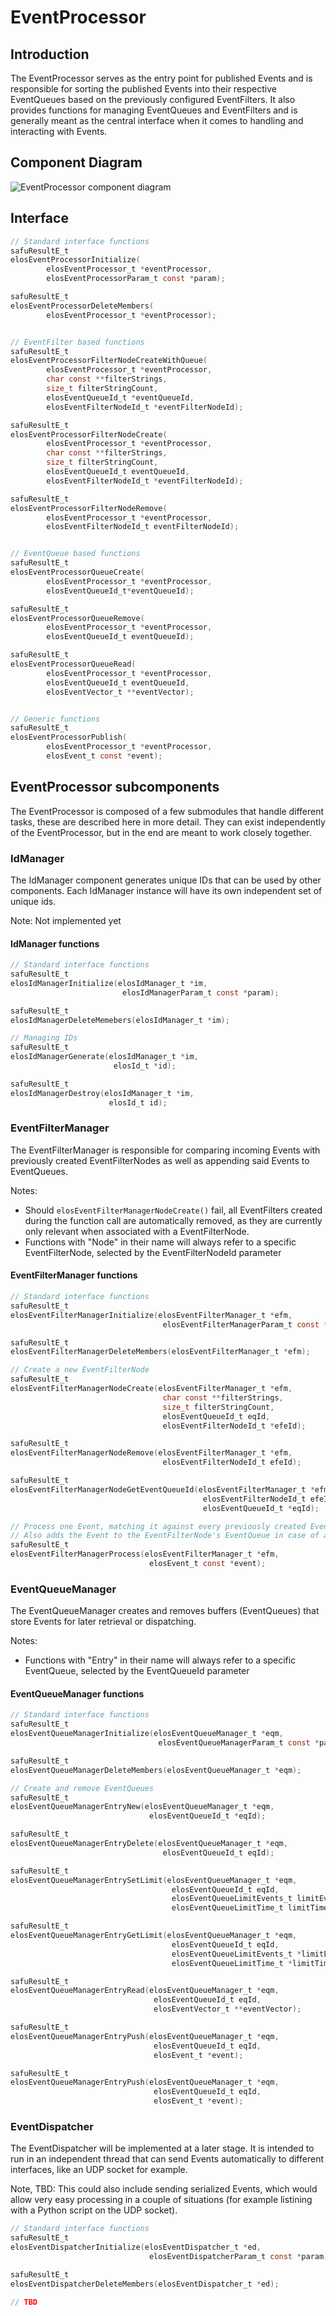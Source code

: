 # EventProcessor

## Introduction

The EventProcessor serves as the entry point for published Events and is
responsible for sorting the published Events into their respective EventQueues
based on the previously configured EventFilters. It also provides functions for managing EventQueues and EventFilters and is generally meant as the central
interface when it comes to handling and interacting with Events.

## Component Diagram

![EventProcessor component diagram](/documentation/images/eventprocessor_components.png "EventProcessor components")

## Interface

```c
// Standard interface functions
safuResultE_t
elosEventProcessorInitialize(
        elosEventProcessor_t *eventProcessor,
        elosEventProcessorParam_t const *param);

safuResultE_t
elosEventProcessorDeleteMembers(
        elosEventProcessor_t *eventProcessor);


// EventFilter based functions
safuResultE_t
elosEventProcessorFilterNodeCreateWithQueue(
        elosEventProcessor_t *eventProcessor,
        char const **filterStrings,
        size_t filterStringCount,
        elosEventQueueId_t *eventQueueId,
        elosEventFilterNodeId_t *eventFilterNodeId);

safuResultE_t
elosEventProcessorFilterNodeCreate(
        elosEventProcessor_t *eventProcessor,
        char const **filterStrings,
        size_t filterStringCount,
        elosEventQueueId_t eventQueueId,
        elosEventFilterNodeId_t *eventFilterNodeId);

safuResultE_t
elosEventProcessorFilterNodeRemove(
        elosEventProcessor_t *eventProcessor,
        elosEventFilterNodeId_t eventFilterNodeId);


// EventQueue based functions
safuResultE_t
elosEventProcessorQueueCreate(
        elosEventProcessor_t *eventProcessor,
        elosEventQueueId_t*eventQueueId);

safuResultE_t
elosEventProcessorQueueRemove(
        elosEventProcessor_t *eventProcessor,
        elosEventQueueId_t eventQueueId);

safuResultE_t
elosEventProcessorQueueRead(
        elosEventProcessor_t *eventProcessor,
        elosEventQueueId_t eventQueueId,
        elosEventVector_t **eventVector);


// Generic functions
safuResultE_t
elosEventProcessorPublish(
        elosEventProcessor_t *eventProcessor,
        elosEvent_t const *event);
```

## EventProcessor subcomponents

The EventProcessor is composed of a few submodules that handle different tasks,
these are described here in more detail. They can exist independently of the
EventProcessor, but in the end are meant to work closely together.

### IdManager

The IdManager component generates unique IDs that can be used by other components.
Each IdManager instance will have its own independent set of unique ids.

Note: Not implemented yet

#### IdManager functions

```c
// Standard interface functions
safuResultE_t
elosIdManagerInitialize(elosIdManager_t *im,
                         elosIdManagerParam_t const *param);

safuResultE_t
elosIdManagerDeleteMemebers(elosIdManager_t *im);

// Managing IDs
safuResultE_t
elosIdManagerGenerate(elosIdManager_t *im,
                       elosId_t *id);

safuResultE_t
elosIdManagerDestroy(elosIdManager_t *im,
                      elosId_t id);
```

### EventFilterManager

The EventFilterManager is responsible for comparing incoming Events with
previously created EventFilterNodes as well as appending said Events to EventQueues.

Notes:

- Should `elosEventFilterManagerNodeCreate()` fail, all EventFilters created
  during the function call are automatically removed, as they are currently
  only relevant when associated with a EventFilterNode.
- Functions with "Node" in their name will always refer
  to a specific EventFilterNode, selected by the EventFilterNodeId parameter

#### EventFilterManager functions

```c
// Standard interface functions
safuResultE_t
elosEventFilterManagerInitialize(elosEventFilterManager_t *efm,
                                  elosEventFilterManagerParam_t const *param);

safuResultE_t
elosEventFilterManagerDeleteMembers(elosEventFilterManager_t *efm);

// Create a new EventFilterNode
safuResultE_t
elosEventFilterManagerNodeCreate(elosEventFilterManager_t *efm,
                                  char const **filterStrings,
                                  size_t filterStringCount,
                                  elosEventQueueId_t eqId,
                                  elosEventFilterNodeId_t *efeId);

safuResultE_t
elosEventFilterManagerNodeRemove(elosEventFilterManager_t *efm,
                                  elosEventFilterNodeId_t efeId);

safuResultE_t
elosEventFilterManagerNodeGetEventQueueId(elosEventFilterManager_t *efm,
                                           elosEventFilterNodeId_t efeId,
                                           elosEventQueueId_t *eqId);

// Process one Event, matching it against every previously created EventFilterNode.
// Also adds the Event to the EventFilterNode's EventQueue in case of a match.
safuResultE_t
elosEventFilterManagerProcess(elosEventFilterManager_t *efm,
                               elosEvent_t const *event);
```

### EventQueueManager

The EventQueueManager creates and removes buffers (EventQueues) that store
Events for later retrieval or dispatching.

Notes:

- Functions with "Entry" in their name will always refer
  to a specific EventQueue, selected by the EventQueueId parameter

#### EventQueueManager functions

```c
// Standard interface functions
safuResultE_t
elosEventQueueManagerInitialize(elosEventQueueManager_t *eqm,
                                 elosEventQueueManagerParam_t const *param);

safuResultE_t
elosEventQueueManagerDeleteMembers(elosEventQueueManager_t *eqm);

// Create and remove EventQueues
safuResultE_t
elosEventQueueManagerEntryNew(elosEventQueueManager_t *eqm,
                               elosEventQueueId_t *eqId);

safuResultE_t
elosEventQueueManagerEntryDelete(elosEventQueueManager_t *eqm,
                                  elosEventQueueId_t eqId);

safuResultE_t
elosEventQueueManagerEntrySetLimit(elosEventQueueManager_t *eqm,
                                    elosEventQueueId_t eqId,
                                    elosEventQueueLimitEvents_t limitEvents,
                                    elosEventQueueLimitTime_t limitTime);

safuResultE_t
elosEventQueueManagerEntryGetLimit(elosEventQueueManager_t *eqm,
                                    elosEventQueueId_t eqId,
                                    elosEventQueueLimitEvents_t *limitEvents,
                                    elosEventQueueLimitTime_t *limitTime);

safuResultE_t
elosEventQueueManagerEntryRead(elosEventQueueManager_t *eqm,
                                elosEventQueueId_t eqId,
                                elosEventVector_t **eventVector);

safuResultE_t
elosEventQueueManagerEntryPush(elosEventQueueManager_t *eqm,
                                elosEventQueueId_t eqId,
                                elosEvent_t *event);

safuResultE_t
elosEventQueueManagerEntryPush(elosEventQueueManager_t *eqm,
                                elosEventQueueId_t eqId,
                                elosEvent_t *event);

```

### EventDispatcher

The EventDispatcher will be implemented at a later stage.
It is intended to run in an independent thread that can send Events
automatically to different interfaces, like an UDP socket for example.

Note, TBD: This could also include sending serialized Events,
which would allow very easy processing in a couple of situations
(for example listining with a Python script on the UDP socket).

```c
// Standard interface functions
safuResultE_t
elosEventDispatcherInitialize(elosEventDispatcher_t *ed,
                               elosEventDispatcherParam_t const *param);

safuResultE_t
elosEventDispatcherDeleteMembers(elosEventDispatcher_t *ed);

// TBD
```
